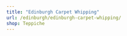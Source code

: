 ```yaml
---
title: "Edinburgh Carpet Whipping"
url: /edinburgh/edinburgh-carpet-whipping/
shop: Teppiche
---
```

